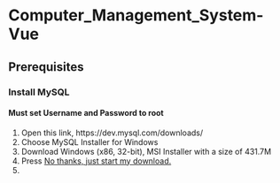 # Computer_Management_System-Vue
<h2>Prerequisites</h2>
<h3>Install MySQL</h3>
<h4>Must set Username and Password to root</h4>
<ol>
  <li>Open this link, https://dev.mysql.com/downloads/</li>
  <li>Choose MySQL Installer for Windows</li>
  <li>Download Windows (x86, 32-bit), MSI Installer with a size of 431.7M</li>
  <li>Press <u>No thanks, just start my download.</u></li>
  <li></li>
</ol>
